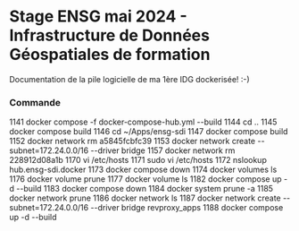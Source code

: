 # Stage ENSG mai 2024 - Infrastructure de Données Géospatiales de formation

Documentation de la pile logicielle de ma 1ère IDG dockerisée! :-)

### Commande
 1141  docker compose -f docker-compose-hub.yml --build
 1144  cd ..
 1145  docker compose build
 1146  cd ~/Apps/ensg-sdi
 1147  docker compose build
 1152  docker network rm a5845fcbfc39
 1153  docker network create --subnet=172.24.0.0/16 --driver bridge
 1157  docker network rm 228912d08a1b
 1170  vi /etc/hosts
 1171  sudo vi /etc/hosts
 1172  nslookup hub.ensg-sdi.docker
 1173  docker compose down
 1174  docker volumes ls
 1176  docker volume prune
 1177  docker volume ls
 1182  docker compose up -d --build
 1183  docker compose down
 1184  docker system prune -a
 1185  docker network prune
 1186  docker network ls
 1187  docker network create --subnet=172.24.0.0/16 --driver bridge revproxy_apps
 1188  docker compose up -d --build